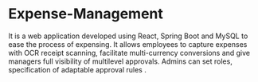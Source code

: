 # Expense-Management
It is a web application developed using React, Spring Boot and MySQL to ease the process of expensing. It allows employees to capture expenses with OCR receipt scanning, facilitate multi-currency conversions and give managers full visibility of multilevel approvals. Admins can set roles, specification of adaptable approval rules .

